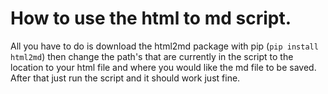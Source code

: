# How to use the html to md script.

All you have to do is download the html2md package with pip (`pip install html2md`) then change the path's that are currently in the script to the location to your html file and where you would like the md file to be saved.
After that just run the script and it should work just fine.
